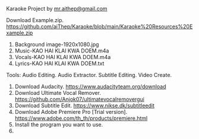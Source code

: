 Karaoke Project by mr.aithep@gmail.com

Download Example.zip. https://github.com/aiThep/Karaoke/blob/main/Karaoke%20Resources%20Example.zip
1. Background image-1920x1080.jpg
2. Music-KAO HAI KLAI KWA DOEM.m4a
3. Vocals-KAO HAI KLAI KWA DOEM.m4a
4. Lyrics-KAO HAI KLAI KWA DOEM.txt

Tools: Audio Editing. Audio Extractor. Subtitle Editing. Video Create.
1. Download Audacity. https://www.audacityteam.org/download
2. Download Ultimate Vocal Remover. https://github.com/Anjok07/ultimatevocalremovergui
3. Download Subtitle Edit. https://www.nikse.dk/subtitleedit
4. Download Adobe Premiere Pro [Trial version]. https://www.adobe.com/th_th/products/premiere.html
5. Install the program you want to use.
6.
